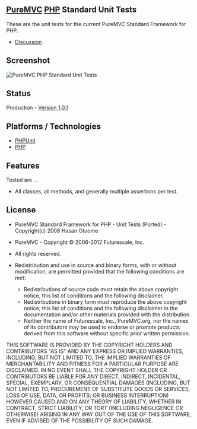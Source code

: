 ## [PureMVC](http://puremvc.github.com/) [PHP](https://github.com/PureMVC/puremvc-php-standard-framework/wiki) Standard Unit Tests
These are the unit tests for the current PureMVC Standard Framework for PHP.

* [Discussion](http://forums.puremvc.org/index.php?board=78.0)

## Screenshot
![PureMVC PHP Standard Unit Tests](http://puremvc.org/pages/images/screenshots/PureMVC-Shot-PHP-Std-UnitTests.png)

## Status
Production - [Version 1.0.1](https://github.com/PureMVC/puremvc-php-standard-unittests/blob/master/VERSION)

## Platforms / Technologies
* [PHPUnit](https://github.com/sebastianbergmann/phpunit)
* [PHP](http://en.wikipedia.org/wiki/PHP)

## Features 
Tested are ...
* All classes, all methods, and generally multiple assertions per test. 

## License
* PureMVC Standard Framework for PHP - Unit Tests (Ported) - Copyright(c) 2008 Hasan Otuome 
* PureMVC - Copyright © 2006-2012 Futurescale, Inc.
* All rights reserved.

* Redistribution and use in source and binary forms, with or without modification, are permitted provided that the following conditions are met:

  * Redistributions of source code must retain the above copyright notice, this list of conditions and the following disclaimer.
  * Redistributions in binary form must reproduce the above copyright notice, this list of conditions and the following disclaimer in the documentation and/or other materials provided with the distribution.
  * Neither the name of Futurescale, Inc., PureMVC.org, nor the names of its contributors may be used to endorse or promote products derived from this software without specific prior written permission.

THIS SOFTWARE IS PROVIDED BY THE COPYRIGHT HOLDERS AND CONTRIBUTORS "AS IS" AND ANY EXPRESS OR IMPLIED WARRANTIES, INCLUDING, BUT NOT LIMITED TO, THE IMPLIED WARRANTIES OF MERCHANTABILITY AND FITNESS FOR A PARTICULAR PURPOSE ARE DISCLAIMED. IN NO EVENT SHALL THE COPYRIGHT HOLDER OR CONTRIBUTORS BE LIABLE FOR ANY DIRECT, INDIRECT, INCIDENTAL, SPECIAL, EXEMPLARY, OR CONSEQUENTIAL DAMAGES (INCLUDING, BUT NOT LIMITED TO, PROCUREMENT OF SUBSTITUTE GOODS OR SERVICES; LOSS OF USE, DATA, OR PROFITS; OR BUSINESS INTERRUPTION) HOWEVER CAUSED AND ON ANY THEORY OF LIABILITY, WHETHER IN CONTRACT, STRICT LIABILITY, OR TORT (INCLUDING NEGLIGENCE OR OTHERWISE) ARISING IN ANY WAY OUT OF THE USE OF THIS SOFTWARE, EVEN IF ADVISED OF THE POSSIBILITY OF SUCH DAMAGE.